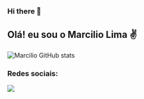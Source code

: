 ### Hi there 👋

## Olá! eu sou o Marcilio Lima ✌

![Marcilio GitHub stats](https://github-readme-stats.vercel.app/api?username=MarcilioamiL&show_icons=true&theme=dark)<br>
### Redes sociais:
<div>
<a href="https://www.linkedin.com/in/marcilio-lima-609799124/" target="_blank"><img src="https://img.shields.io/badge/LinkedIn-0077B5?style=for-the-badge&logo=linkedin&logoColor=white"target="_blank"></a>
</div>

